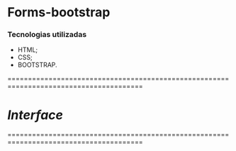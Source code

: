# Forms-bootstrap

### Tecnologias utilizadas

- HTML;
- CSS;
- BOOTSTRAP.

=======================================================================================

#                                 ***Interface***





=======================================================================================
